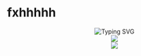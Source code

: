 # fxhhhhh

<div align="center"> <img src="https://readme-typing-svg.demolab.com?font=Fira+Code&pause=1000&color=DE95F7&width=435&lines=I'm+Xihan+Fu;Software+Engineer+" alt="Typing SVG" /> </div>



<div align="center"> <img src="https://github-readme-stats.vercel.app/api?username=fxhhhhh&hide_title=true&hide_border=true&show_icons=trueline_height=21&text_color=000&icon_color=000&bg_color=0,ea6161,ffc64d,fffc4d,52fa5a&theme=graywhite" /> </div>
<div align="center"> <img src="https://github-readme-stats.vercel.app/api/top-langs/?username=anuraghazra&layout=compact)](https://github.com/anuraghazra/github-readme-stats" /> </div>


